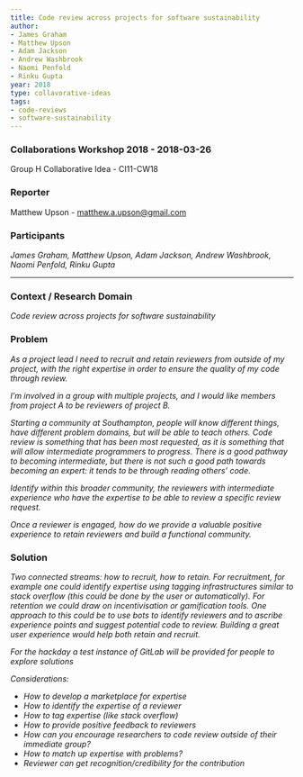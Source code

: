 ```yaml
---
title: Code review across projects for software sustainability
author:
- James Graham
- Matthew Upson
- Adam Jackson
- Andrew Washbrook
- Naomi Penfold
- Rinku Gupta
year: 2018
type: collavorative-ideas
tags:
- code-reviews
- software-sustainability
---
```


### Collaborations Workshop 2018 - 2018-03-26

Group H Collaborative Idea - CI11-CW18

### **Reporter**

Matthew Upson - matthew.a.upson@gmail.com

### **Participants**

_James Graham, Matthew Upson, Adam Jackson, Andrew Washbrook, Naomi Penfold, Rinku Gupta_

---

### **Context / Research Domain**

_Code review across projects for software sustainability_


### **Problem**

_As a project lead I need to recruit and retain reviewers from outside of my project, with the right expertise in order to ensure the quality of my code through review._

_I’m involved in a group with multiple projects, and I would like members from project A to be reviewers of project B._

_Starting a community at Southampton, people will know different things, have different problem domains, but will be able to teach others. Code review is something that has been most requested, as it is something that will allow intermediate programmers to progress. There is a good pathway to becoming intermediate, but there is not such a good path towards becoming an expert: it tends to be through reading others’ code._

_Identify within this broader community, the reviewers with intermediate experience who have the expertise to be able to review a specific review request._

_Once a reviewer is engaged, how do we provide a valuable positive experience to retain reviewers and build a functional community._


### **Solution**

_Two connected streams: how to recruit, how to retain. For recruitment, for example one could identify expertise using tagging infrastructures similar to stack overflow (this could be done by the user or automatically). For retention we could draw on incentivisation or gamification tools. One approach to this could be to use bots to identify reviewers and to ascribe experience points and suggest potential code to review. Building a great user experience would help both retain and recruit._

_For the hackday a test instance of GitLab will be provided for people to explore solutions_

_Considerations:_

* _How to develop a marketplace for expertise_
* _How to identify the expertise of a reviewer_
* _How to tag expertise (like stack overflow)_
* _How to provide positive feedback to reviewers_
* _How can you encourage researchers to code review outside of their immediate group?_
* _How to match up expertise with problems?_
* _Reviewer can get recognition/credibility for the contribution_

